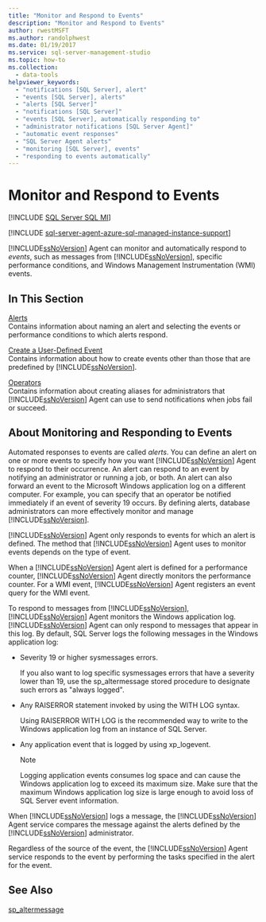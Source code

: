 ```yaml
---
title: "Monitor and Respond to Events"
description: "Monitor and Respond to Events"
author: rwestMSFT
ms.author: randolphwest
ms.date: 01/19/2017
ms.service: sql-server-management-studio
ms.topic: how-to
ms.collection:
  - data-tools
helpviewer_keywords:
  - "notifications [SQL Server], alert"
  - "events [SQL Server], alerts"
  - "alerts [SQL Server]"
  - "notifications [SQL Server]"
  - "events [SQL Server], automatically responding to"
  - "administrator notifications [SQL Server Agent]"
  - "automatic event responses"
  - "SQL Server Agent alerts"
  - "monitoring [SQL Server], events"
  - "responding to events automatically"
---
```

# Monitor and Respond to Events
[!INCLUDE [SQL Server SQL MI](../includes/applies-to-version/sql-asdbmi.md)]

[!INCLUDE [sql-server-agent-azure-sql-managed-instance-support](../includes/sql-server-agent-azure-sql-managed-instance-support.md)]

[!INCLUDE[ssNoVersion](../includes/ssnoversion-md.md)] Agent can monitor and automatically respond to *events*, such as messages from [!INCLUDE[ssNoVersion](../includes/ssnoversion-md.md)], specific performance conditions, and Windows Management Instrumentation (WMI) events.  
  
## In This Section  
[Alerts](alerts.md)  
Contains information about naming an alert and selecting the events or performance conditions to which alerts respond.  
  
[Create a User-Defined Event](create-a-user-defined-event.md)  
Contains information about how to create events other than those that are predefined by [!INCLUDE[ssNoVersion](../includes/ssnoversion-md.md)].  
  
[Operators](operators.md)  
Contains information about creating aliases for administrators that [!INCLUDE[ssNoVersion](../includes/ssnoversion-md.md)] Agent can use to send notifications when jobs fail or succeed.  
  
## About Monitoring and Responding to Events  
Automated responses to events are called *alerts*. You can define an alert on one or more events to specify how you want [!INCLUDE[ssNoVersion](../includes/ssnoversion-md.md)] Agent to respond to their occurrence. An alert can respond to an event by notifying an administrator or running a job, or both. An alert can also forward an event to the Microsoft Windows application log on a different computer. For example, you can specify that an operator be notified immediately if an event of severity 19 occurs. By defining alerts, database administrators can more effectively monitor and manage [!INCLUDE[ssNoVersion](../includes/ssnoversion-md.md)].  
  
[!INCLUDE[ssNoVersion](../includes/ssnoversion-md.md)] Agent only responds to events for which an alert is defined. The method that [!INCLUDE[ssNoVersion](../includes/ssnoversion-md.md)] Agent uses to monitor events depends on the type of event.  
  
When a [!INCLUDE[ssNoVersion](../includes/ssnoversion-md.md)] Agent alert is defined for a performance counter, [!INCLUDE[ssNoVersion](../includes/ssnoversion-md.md)] Agent directly monitors the performance counter. For a WMI event, [!INCLUDE[ssNoVersion](../includes/ssnoversion-md.md)] Agent registers an event query for the WMI event.  
  
To respond to messages from [!INCLUDE[ssNoVersion](../includes/ssnoversion-md.md)], [!INCLUDE[ssNoVersion](../includes/ssnoversion-md.md)] Agent monitors the Windows application log. [!INCLUDE[ssNoVersion](../includes/ssnoversion-md.md)] Agent can only respond to messages that appear in this log. By default, SQL Server logs the following messages in the Windows application log:  
  
-   Severity 19 or higher sysmessages errors.  
  
    If you also want to log specific sysmessages errors that have a severity lower than 19, use the sp_altermessage stored procedure to designate such errors as "always logged".  
  
-   Any RAISERROR statement invoked by using the WITH LOG syntax.  
  
    Using RAISERROR WITH LOG is the recommended way to write to the Windows application log from an instance of SQL Server.  
  
-   Any application event that is logged by using xp_logevent.  
  
    > [!NOTE]  
    > Logging application events consumes log space and can cause the Windows application log to exceed its maximum size. Make sure that the maximum Windows application log size is large enough to avoid loss of SQL Server event information.  
  
When [!INCLUDE[ssNoVersion](../includes/ssnoversion-md.md)] logs a message, the [!INCLUDE[ssNoVersion](../includes/ssnoversion-md.md)] Agent service compares the message against the alerts defined by the [!INCLUDE[ssNoVersion](../includes/ssnoversion-md.md)] administrator.  
  
Regardless of the source of the event, the [!INCLUDE[ssNoVersion](../includes/ssnoversion-md.md)] Agent service responds to the event by performing the tasks specified in the alert for the event.  
  
## See Also  
[sp_altermessage](/sql/relational-databases/system-stored-procedures/sp-altermessage-transact-sql)  
